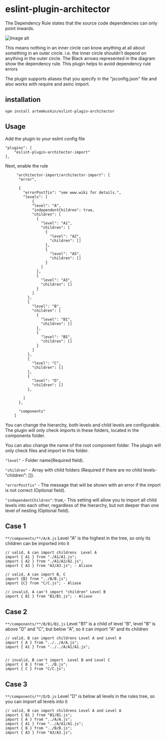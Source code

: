 # eslint-plugin-architector

The Dependency Rule states that the source code dependencies can only point inwards.

![Image alt](https://github.com/artemkuskin/eslint-plugin-architector/blob/main/image/image.webp)

This means nothing in an inner circle can know anything at all about something in an outer circle. i.e. the inner circle shouldn’t depend on anything in the outer circle. The Black arrows represented in the diagram show the dependency rule. This plugin helps to avoid dependency rule errors

The plugin supports aliases that you specify in the "jsconfig.json" file and also works with require and asinc import.

## installation

```
npm install artemkuskin/eslint-plagin-architector
```

## Usage

Add the plugin to your eslint config file

```
"plugins": [
    "eslint-plugin-architector-import"
],
```

Next, enable the rule

```
     "architector-import/architector-import": [
      "error",

      {
        "errorPostfix": "see www.wiki for details.",
        "levels": [
            {
            "level": "A",
            "independentChildren": true,
            "children": [
              {
                "level": "A1",
                "children": [
                  {
                    "level": "A2",
                    "children": []
                  },
                  {
                    "level": "A5",
                    "children": []
                  }
                ]
              },
              {
                "level": "A3",
                "children": []
              }
            ]
          },
          {
            "level": "B",
            "children": [
              {
                "level": "B1",
                "children": []
              },
              {
                "level": "B5",
                "children": []
              }
            ]
          },
          {
            "level": "C",
            "children": []
          },
          {
            "level": "D",
            "children": []
          },

        ]
      },

      "components"
    ]
```

You can change the hierarchy, both levels and child levels are configurable. The plugin will only check imports in these folders, located in the components folder.

You can also change the name of the root component folder. The plugin will only check files and import in this folder.

`"level"` - Folder name(Required field).

`"children"` - Array with child folders (Required if there are no child levels- "children": []).

`"errorPostfix"` - The message that will be shown with an error if the import is not correct (Optional field).

`"independentChildren"`: true,- This setting will allow you to import all child levels into each other, regardless of the hierarchy, but not deeper than one level of nesting (Optional field).

## Case 1

`**/components/**/A/A.js`
Level "A" is the highest in the tree, so only its children can be imported into it

```
// valid, A can import childrens  Level A
import { A1 } from "./A1/A1.js";
import { A2 } from "./A1/A2/A2.js";
import { A3 } from "A3/A3.js"; - Aliase

// valid, A can import B, C
import {B} from "../B/B.js";
import {C} from "C/C.js"; - Aliase

// invalid, A can't import "children" Level B
import { B1 } from "B1/B1.js"; - Aliase

```

## Case 2

`**/components/**/B/B1/B1.js`
Level "B1" is a child of level "B", level "B" is above "D" and "C", but below "A", so it can import "A" and its children

```
// valid, B can import childrens Level A and Level A
import { A } from "../../A/A.js";
import { A1 } from "../../A/A1/A1.js";


// invalid, B can't import  Level B and Level C
import { B } from "../B.js";
import { C } from "C/C.js";

```

## Case 3

`**/components/**/D/D.js`
Level "D" is below all levels in the rules tree, so you can import all levels into it

```
// valid, B can import childrens Level A and Level A
import { B1 } from "B1/B1.js";
import { A } from "../A/A.js";
import { A1 } from "../A/A1/A1.js";
import { B } from "../B/B.js";
import { A3 } from "A3/A3.js";
```
